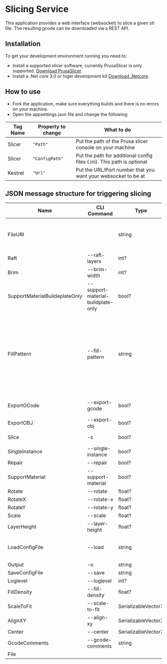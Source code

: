# Slicing Service
This application provides a web interface (websocket) to slice a given stl file. The resulting gcode can be downloaded via a REST API.


## Installation 
To get your development environment running you need to:
- Install a supported slicer software, currently PrusaSlicer is only supported. [Download PrusaSlicer](https://www.prusa3d.com/prusaslicer/).
- Install a .Net core 3.0 or higer development kit [Download .Netcore](https://dotnet.microsoft.com/download/dotnet-core/3.0).

## How to use
- Fork the application, make sure everything builds and there is no errors on your machine. 
- Open the appsettings.json file and change the following:

|Tag Name        |Property to change            |What to do                   |
|----------------|------------------------------|-----------------------------|
|Slicer          |`"Path"`                      |Put the path of the Prusa slicer console on your machine                      |
|Slicer          |`"ConfigPath"`                |Put the path for additional config files (.ini). This path is optional        |
|Kestrel         |`"Url"`                       |Put the URL/Port number that you want your websocket to be at                 |


## JSON message structure for triggering slicing
 
| Name                            | CLI Command                        | Type                 | Comment                                                                                                                                                                                                        |
|---------------------------------|------------------------------------|----------------------|----------------------------------------------------------------------------------------------------------------------------------------------------------------------------------------------------------------|
| FileURI                         |                                    | string               | Required. Not used in CLI. The program will download the given. Needs to end with .gcode                                                                                                                       |
| Raft                            | --raft-layers                      | int?                 |                                                                                                                                                                                                                |
| Brim                            | --brim-width                       | int?                 |                                                                                                                                                                                                                |
| SupportMaterialBuildeplateOnly  | --support-material-buildplate-only | bool?                |                                                                                                                                                                                                                |
| FillPattern                     | --fill-pattern                     | string               | rectilinear, alignedrectilinear, grid, triangles, stars, cubic, line, concentric, honeycomb, 3dhoneycomb, gyroid, hilbertcurve, archimedeanchords, octagramspiral, adaptivecubic, supportcubic; default: stars |
| ExportGCode                     | --export-gcode                     | bool?                | Required if no config file is selected                                                                                                                                                                         |
| ExportOBJ                       | --export-obj                       | bool?                | Does not work. Will be removed soon.                                                                                                                                                                           |
| Slice                           | -s                                 | bool?                | Use ExportGCode instead.                                                                                                                                                                                       |
| SingleInstance                  | --single-instance                  | bool?                | Does not work. Will be removed soon.                                                                                                                                                                           |
| Repair                          | --repair                           | bool?                |                                                                                                                                                                                                                |
| SupportMaterial                 | --support-material                 | bool?                |                                                                                                                                                                                                                |
| Rotate                          | --rotate                           | float?               |                                                                                                                                                                                                                |
| RotateX                         | --rotate-x                         | float?               |                                                                                                                                                                                                                |
| RotateY                         | --rotate-y                         | float?               |                                                                                                                                                                                                                |
| Scale                           | --scale                            | float?               |                                                                                                                                                                                                                |
| LayerHeight                     | --layer-height                     | float?               |                                                                                                                                                                                                                |
| LoadConfigFile                  | --load                             | string               | Select one of the given profiles (after websocket is conected)                                                                                                                                                 |
| Output                          | -o                                 | string               | Gets overwirtten                                                                                                                                                                                               |
| SaveConfigFile                  | --save                             | string               |                                                                                                                                                                                                                |
| Loglevel                        | --loglevel                         | int?                 |                                                                                                                                                                                                                |
| FillDensity                     | --fill-density                     | float?               |                                                                                                                                                                                                                |
| ScaleToFit                      | --scale-to-fit                     | SerializableVector3  |                                                                                                                                                                                                                |
| AlignXY                         | --align-xy                         | SerializableVector2  |                                                                                                                                                                                                                |
| Center                          | --center                           | SerializableVector2  |                                                                                                                                                                                                                |
| GcodeComments                   | --gcode-comments                   | string               |                                                                                                                                                                                                                |
| File                            |                                    |                      | Use FileURi instead                                                                                                                                                                                                             |
